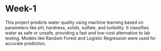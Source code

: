 # Week-1
This project predicts water quality using machine learning based on parameters like pH, hardness, solids, sulfate, and turbidity. It classifies water as safe or unsafe, providing a fast and low-cost alternative to lab testing. Models like Random Forest and Logistic Regression were used for accurate prediction.
